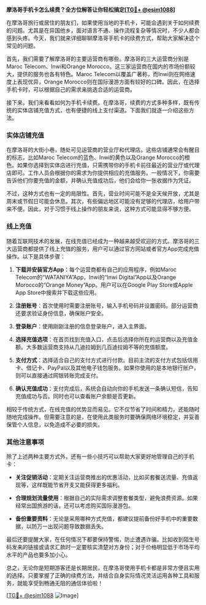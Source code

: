 **摩洛哥手机卡怎么续费？全方位解答让你轻松搞定[[TG💪+ @esim1088](https://t.me/s/esim1088)]**

在摩洛哥旅行或居住的朋友们，如果使用当地的手机卡，可能会遇到关于如何续费的问题。尤其是在异国他乡，面对语言不通、操作流程复杂等情况时，不少人都会感到头疼。今天，我们就来详细聊聊摩洛哥手机卡的续费方式，帮助大家解决这个常见的问题。

首先，我们需要了解摩洛哥的主要运营商有哪些。摩洛哥的三大运营商分别是Maroc Telecom、Inwi和Orange Morocco。这三家运营商在国内的市场份额较大，提供的服务也各有特色。Maroc Telecom以覆盖广著称，而Inwi则在网络速度上表现优异，Orange Morocco则在国际漫游方面有较好的口碑。因此，在选择手机卡时，可以根据自己的需求来挑选合适的运营商。

接下来，我们来看看如何为手机卡续费。在摩洛哥，续费的方式多种多样，既有传统的实体店铺充值方式，也有便捷的线上支付渠道。下面我们就逐一介绍这些方法。

### 实体店铺充值

在摩洛哥的大街小巷，随处可见运营商的营业厅和代理店。这些店铺通常会有醒目的标志，比如Maroc Telecom的蓝色、Inwi的黄色以及Orange Morocco的橙色。如果你选择到实体店进行充值，只需携带你的手机卡前往最近的营业厅或代理店即可。工作人员会根据你的需求为你提供相应的充值服务。一般情况下，你需要告诉他们你要充值的金额，并确认充值成功后，他们会给你一张收据作为凭证。

不过，这种方式也有一定的局限性。首先，营业时间可能不是全天候开放，尤其是周末或节假日可能会休息。其次，有些偏远地区可能没有足够的代理店，给用户带来不便。因此，对于习惯于线上操作的朋友来说，这种方式可能显得不够方便。

### 线上充值

随着互联网技术的发展，在线充值已经成为一种越来越受欢迎的方式。摩洛哥的三大运营商都提供了线上充值的服务，用户可以通过官方网站或者官方App完成充值操作。以下是具体步骤：

1. **下载并安装官方App**：每个运营商都有自己的应用程序，例如Maroc Telecom的“WATANIYA”App，Inwi的“Inwi Digital”App以及Orange Morocco的“Orange Money”App。用户可以在Google Play Store或Apple App Store中搜索并下载这些应用。

2. **注册账号**：首次使用时需要注册账号，输入手机号码并设置密码。部分运营商还要求验证身份信息，确保账户安全。

3. **登录账户**：使用刚刚注册的信息登录账户，进入主界面。

4. **选择充值选项**：在首页找到充值入口，点击后选择你所在的运营商以及充值金额。大多数运营商支持从几迪拉姆到几百迪拉姆不等的充值额度。

5. **支付方式**：选择适合自己的支付方式进行付款。目前主流的支付方式包括信用卡、借记卡、PayPal以及其他电子钱包服务。如果你使用的是本地银行账户，则可以直接通过网银转账完成支付。

6. **确认充值成功**：支付完成后，系统会自动向你的手机发送一条确认短信，告知充值成功与否。同时也可以查看账户余额是否更新。

相较于传统方式，在线充值的优势显而易见。它不仅节省了时间和精力，还能随时随地完成操作。但需要注意的是，在使用此类服务时要确保网络环境稳定，并妥善保管个人信息，以免造成不必要的损失。

### 其他注意事项

除了上述两种主要方式外，还有一些小技巧可以帮助大家更好地管理自己的手机卡：

- **关注促销活动**：定期关注运营商推出的优惠活动，比如买套餐送流量、充值返现等，这样既能节省开支又能获得更多福利。
  
- **合理规划流量使用**：根据自己的实际需求调整套餐类型，避免浪费资源。如果经常出国旅游的话，还可以考虑购买国际漫游包。

- **备份重要资料**：无论是采用哪种方式充值，都建议提前备份好手机中的重要数据，以防万一出现问题导致数据丢失。

最后还要提醒大家，在任何情况下都要保持警惕，防止遭遇诈骗。比如收到陌生号码发来的链接或请求汇款时一定要核实清楚对方身份；对于价格明显低于市场平均水平的产品也要多加小心。

总之，无论你是短期游客还是长期居民，在摩洛哥使用手机卡都是非常方便且实用的选择。只要掌握了正确的续费方法，并结合自身实际情况灵活运用各种工具和服务，就能享受到畅通无阻的通信体验啦！

[[TG💪+ @esim1088](https://t.me/s/esim1088) ![Image](https://i.postimg.cc/4NQfJmqS/Snipaste-2025-05-13-00-14-12.png)]